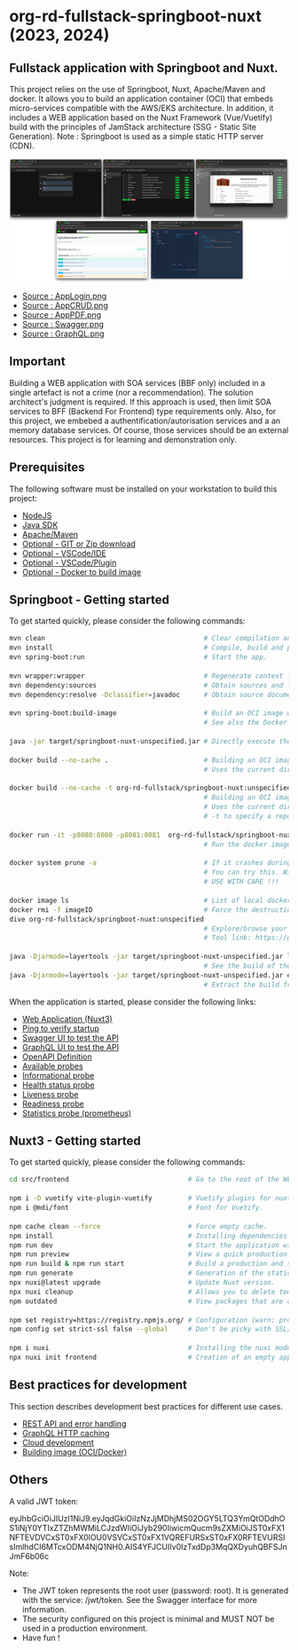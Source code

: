 # org-rd-fullstack-springboot-nuxt (2023, 2024)

## Fullstack application with Springboot and Nuxt.

This project relies on the use of Springboot, Nuxt, Apache/Maven and docker. It allows you to build an application container (OCI) that embeds  micro-services compatible with the AWS/EKS architecture. In addition, it includes a WEB application based on the Nuxt Framework (Vue/Vuetify) build with the principles of JamStack architecture (SSG - Static Site Generation). Note : Springboot is used as a simple static HTTP server (CDN).

![alt text](./doc/asserts/springboot-nuxt.png "Springboot-Nuxt")

* [Source : AppLogin.png](./doc/asserts/applogin.png)
* [Source : AppCRUD.png](./doc/asserts/appcrud.png)
* [Source : AppPDF.png](./doc/asserts/apppdf.png)
* [Source : Swagger.png](./doc/asserts/swagger.png)
* [Source : GraphQL.png](./doc/asserts/graphql.png)

## Important

Building a WEB application with SOA services (BBF only) included in a single artefact is not a crime (nor a recommendation). The solution architect's judgment is required. If this approach is used, then limit SOA services to BFF (Backend For Frontend) type requirements only. Also, for this project, we embebed a authentification/autorisation services and a an memory database services. Of course, those services should be an external resources. This project is for learning and demonstration only.

## Prerequisites

The following software must be installed on your workstation to build this project:

* [NodeJS](https://nodejs.org/en)
* [Java SDK](https://www.oracle.com/java/technologies/downloads/)
* [Apache/Maven](https://maven.apache.org/download.cgi)
* [Optional - GIT or Zip download](https://git-scm.com/downloads)
* [Optional - VSCode/IDE](https://code.visualstudio.com/download)
* [Optional - VSCode/Plugin](https://marketplace.visualstudio.com/items?itemName=Vue.vscode-typescript-vue-plugin)
* [Optional - Docker to build image](https://www.docker.com/products/docker-desktop/)

## Springboot - Getting started

To get started quickly, please consider the following commands:

```bash
mvn clean                                        # Clear compilation and artifacts.
mvn install                                      # Compile, build and prepare the deployment artifact.
mvn spring-boot:run                              # Start the app.

mvn wrapper:wrapper                              # Regenerate context for Apache/Maven.
mvn dependency:sources                           # Obtain sources and libraries.
mvn dependency:resolve -Dclassifier=javadoc      # Obtain source documentation (javadoc).

mvn spring-boot:build-image                      # Build an OCI image with Paketo Buildpack.
                                                 # See also the Docker alternative with the Dockerfile.

java -jar target/springboot-nuxt-unspecified.jar # Directly execute the jar.

docker build --no-cache .                        # Building an OCI image with unnamed docker.
                                                 # Uses the current directory (.) of the project.

docker build --no-cache -t org-rd-fullstack/springboot-nuxt:unspecified . 
                                                 # Building an OCI image with docker.
                                                 # Uses the current directory (.) of the project.
                                                 # -t to specify a repository/tag on this image.

docker run -it -p8080:8080 -p8081:8081  org-rd-fullstack/springboot-nuxt:unspecified
                                                 # Run the docker image of this application.

docker system prune -a                           # If it crashes during construction without a specific cause.
                                                 # You can try this. Will erase docker registry and all images.
                                                 # USE WITH CARE !!!

docker image ls                                  # List of local docker registry images. 
docker rmi -f imageID                            # Force the destruction of an image using its ID.
dive org-rd-fullstack/springboot-nuxt:unspecified
                                                 # Explore/browse your image with the dive tool.
                                                 # Tool link: https://github.com/wagoodman/dive

java -Djarmode=layertools -jar target/springboot-nuxt-unspecified.jar list
                                                 # See the build of the layers.
java -Djarmode=layertools -jar target/springboot-nuxt-unspecified.jar extract --destination target/tmp
                                                 # Extract the build from the layers of the jar.
```

When the application is started, please consider the following links:

* [Web Application (Nuxt3)](http://localhost:8080/app)
* [Ping to verify startup](http://localhost:8080/jwt/ping)
* [Swagger UI to test the API](http://localhost:8080/swagger-ui)
* [GraphQL UI to test the API](http://localhost:8080/graphiql)
* [OpenAPI Definition](http://localhost:8080/v3/api-docs)
* [Available probes](http://localhost:8081/actuator)
* [Informational probe](http://localhost:8081/actuator/info)
* [Health status probe](http://localhost:8081/actuator/health)
* [Liveness probe](http://localhost:8081/actuator/health/liveness)
* [Readiness probe](http://localhost:8081/actuator/health/readiness)
* [Statistics probe (prometheus)](http://localhost:8081/actuator/prometheus)

## Nuxt3 - Getting started

To get started quickly, please consider the following commands:

```bash
cd src/frontend                              # Go to the root of the WEB application.

npm i -D vuetify vite-plugin-vuetify         # Vuetify plugins for nuxt.
npm i @mdi/font                              # Font for Vuetify.

npm cache clean --force                      # Force empty cache.
npm install                                  # Installing dependencies.
npm run dev                                  # Start the application with hot loading.
npm run preview                              # View a quick production build locally.
npm run build & npm run start                # Build a production and start-up version.
npm run generate                             # Generation of the static site.
npx nuxi@latest upgrade                      # Update Nuxt version.
npx nuxi cleanup                             # Allows you to delete temporary files and directories.
npm outdated                                 # View packages that are out of date.

npm set registry=https://registry.npmjs.org/ # Configuration (warn: proxy).
npm config set strict-ssl false --global     # Don't be picky with SSL/TLS certificates.

npm i nuxi                                   # Installing the nuxi module -- OPTIONAL.
npx nuxi init frontend                       # Creation of an empty application under the "frontend" directory.
```

## Best practices for development

This section describes development best practices for different use cases.

* [REST API and error handling](./doc/restdev.md)
* [GraphQL HTTP caching](./doc/graphqldev.md)
* [Cloud development](./doc/clouddev.md)
* [Building image (OCI/Docker)](./doc/ocidev.md)

## Others

A valid JWT token:

eyJhbGciOiJIUzI1NiJ9.eyJqdGkiOiIzNzJjMDhjMS02OGY5LTQ3YmQtODdhOS1iNjY0YTIxZTZhMWMiLCJzdWIiOiJyb290IiwicmQucm9sZXMiOiJST0xFX1NFTEVDVCxST0xFX0lOU0VSVCxST0xFX1VQREFURSxST0xFX0RFTEVURSIsImlhdCI6MTcxODM4NjQ1NH0.AIS4YFJCUIIv0IzTxdDp3MqQXDyuhQBFSJnJmF6b06c


Note:

* The JWT token represents the root user (password: root). It is generated with the service: /jwt/token. See the Swagger interface for more information.
* The security configured on this project is minimal and MUST NOT be used in a production environment.
* Have fun !

